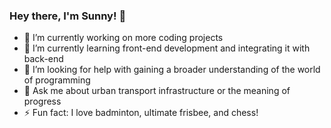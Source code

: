 ### Hey there, I'm Sunny! 👋

- 🔭 I’m currently working on more coding projects
- 🌱 I’m currently learning front-end development and integrating it with back-end
- 🤔 I’m looking for help with gaining a broader understanding of the world of programming
- 💬 Ask me about urban transport infrastructure or the meaning of progress
- ⚡ Fun fact: I love badminton, ultimate frisbee, and chess!

<!--
**sunnwydays/sunnwydays** is a ✨ _special_ ✨ repository because its `README.md` (this file) appears on your GitHub profile.

- 🔭 I’m currently working on more coding projects
- 🌱 I’m currently learning front-end development and integrating it with back-end
- 🤔 I’m looking for help with gaining a broader understanding of the world of programming
- 💬 Ask me about urban transport infrastructure or the meaning of progress
- ⚡ Fun fact: I love badminton, ultimate frisbee, and chess!
-->

